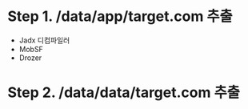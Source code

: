 # Step 1. /data/app/target.com 추출
+ Jadx 디컴파일러
+ MobSF
+ Drozer

# Step 2. /data/data/target.com 추출
